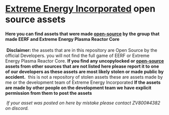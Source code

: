 # [Extreme Energy Incorporated](https://www.roblox.com/groups/16381439/Extreme-Energy-Inc#!/about "Extreme Energy Incorporated") open source assets

#### Here you can find assets that were made [open-source](https://en.wikipedia.org/wiki/Open_source "open-source") by the group that made EERF and Extreme Energy Plasma Reactor Core
‎ 
**Disclaimer:** the assets that are in this repository are Open Source by the official Developers. you will not find the full game of EERF or Extreme Energy Plasma Reactor Core.  **If you find any uncopylocked or [open-source](https://en.wikipedia.org/wiki/Open_source "open-source") assets from other sources that are not listed here please report it to one of our developers as these assets are most likely stolen or made public by accident.**
‎ 
this is not a repository of stolen assets these are assets made by me or the development team of Extreme Energy Incorporated **If the assets are made by other people on the development team we have explicit permission from them to post the assets**

‎ 
*If your asset was posted on here by mistake please contact ZV800#4382 on discord.*
